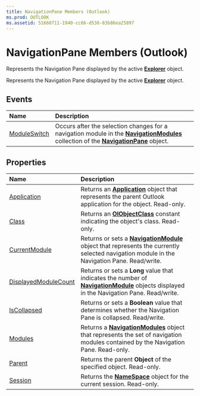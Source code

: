 ```yaml
---
title: NavigationPane Members (Outlook)
ms.prod: OUTLOOK
ms.assetid: 51660711-1940-cc66-d536-83b86ea25897
---
```



# NavigationPane Members (Outlook)
Represents the Navigation Pane displayed by the active  **[Explorer](explorer-object-outlook.md)** object.

Represents the Navigation Pane displayed by the active  **[Explorer](explorer-object-outlook.md)** object.


## Events



|**Name**|**Description**|
|:-----|:-----|
|[ModuleSwitch](navigationpane-moduleswitch-event-outlook.md)|Occurs after the selection changes for a navigation module in the  **[NavigationModules](navigationmodules-object-outlook.md)** collection of the **[NavigationPane](navigationpane-object-outlook.md)** object.|

## Properties



|**Name**|**Description**|
|:-----|:-----|
|[Application](navigationpane-application-property-outlook.md)|Returns an  **[Application](application-object-outlook.md)** object that represents the parent Outlook application for the object. Read-only.|
|[Class](navigationpane-class-property-outlook.md)|Returns an  **[OlObjectClass](olobjectclass-enumeration-outlook.md)** constant indicating the object's class. Read-only.|
|[CurrentModule](navigationpane-currentmodule-property-outlook.md)|Returns or sets a  **[NavigationModule](navigationmodule-object-outlook.md)** object that represents the currently selected navigation module in the Navigation Pane. Read/write.|
|[DisplayedModuleCount](navigationpane-displayedmodulecount-property-outlook.md)|Returns or sets a  **Long** value that indicates the number of **[NavigationModule](navigationmodule-object-outlook.md)** objects displayed in the Navigation Pane. Read/write.|
|[IsCollapsed](navigationpane-iscollapsed-property-outlook.md)|Returns or sets a  **Boolean** value that determines whether the Navigation Pane is collapsed. Read/write.|
|[Modules](navigationpane-modules-property-outlook.md)|Returns a  **[NavigationModules](navigationmodules-object-outlook.md)** object that represents the set of navigation modules contained by the Navigation Pane. Read-only.|
|[Parent](navigationpane-parent-property-outlook.md)|Returns the parent  **Object** of the specified object. Read-only.|
|[Session](navigationpane-session-property-outlook.md)|Returns the  **[NameSpace](namespace-object-outlook.md)** object for the current session. Read-only.|

